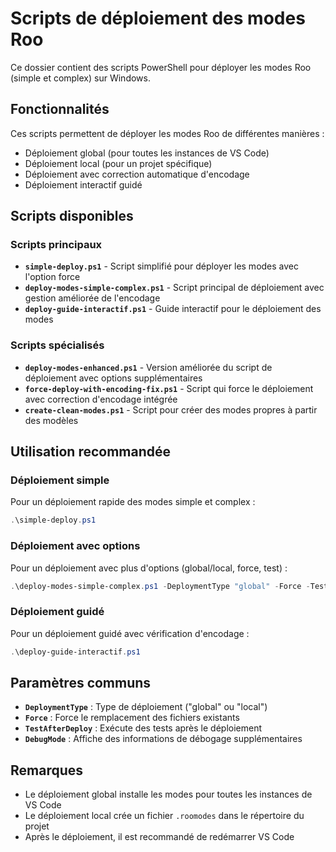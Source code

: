 # Scripts de déploiement des modes Roo

Ce dossier contient des scripts PowerShell pour déployer les modes Roo (simple et complex) sur Windows.

## Fonctionnalités

Ces scripts permettent de déployer les modes Roo de différentes manières :
- Déploiement global (pour toutes les instances de VS Code)
- Déploiement local (pour un projet spécifique)
- Déploiement avec correction automatique d'encodage
- Déploiement interactif guidé

## Scripts disponibles

### Scripts principaux

- **`simple-deploy.ps1`** - Script simplifié pour déployer les modes avec l'option force
- **`deploy-modes-simple-complex.ps1`** - Script principal de déploiement avec gestion améliorée de l'encodage
- **`deploy-guide-interactif.ps1`** - Guide interactif pour le déploiement des modes

### Scripts spécialisés

- **`deploy-modes-enhanced.ps1`** - Version améliorée du script de déploiement avec options supplémentaires
- **`force-deploy-with-encoding-fix.ps1`** - Script qui force le déploiement avec correction d'encodage intégrée
- **`create-clean-modes.ps1`** - Script pour créer des modes propres à partir des modèles

## Utilisation recommandée

### Déploiement simple

Pour un déploiement rapide des modes simple et complex :

```powershell
.\simple-deploy.ps1
```

### Déploiement avec options

Pour un déploiement avec plus d'options (global/local, force, test) :

```powershell
.\deploy-modes-simple-complex.ps1 -DeploymentType "global" -Force -TestAfterDeploy
```

### Déploiement guidé

Pour un déploiement guidé avec vérification d'encodage :

```powershell
.\deploy-guide-interactif.ps1
```

## Paramètres communs

- **`DeploymentType`** : Type de déploiement ("global" ou "local")
- **`Force`** : Force le remplacement des fichiers existants
- **`TestAfterDeploy`** : Exécute des tests après le déploiement
- **`DebugMode`** : Affiche des informations de débogage supplémentaires

## Remarques

- Le déploiement global installe les modes pour toutes les instances de VS Code
- Le déploiement local crée un fichier `.roomodes` dans le répertoire du projet
- Après le déploiement, il est recommandé de redémarrer VS Code
